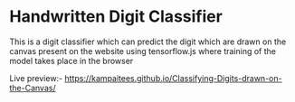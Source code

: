# Handwritten Digit Classifier
This is a digit classifier which can predict the digit which are drawn on the canvas present on the website using tensorflow.js where training of the model takes place in the browser

Live preview:- https://kampaitees.github.io/Classifying-Digits-drawn-on-the-Canvas/
